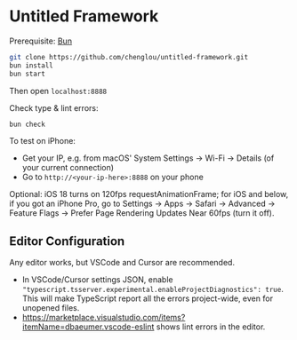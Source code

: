 # Untitled Framework

Prerequisite: [Bun](https://bun.sh)

```sh
git clone https://github.com/chenglou/untitled-framework.git
bun install
bun start
```

Then open `localhost:8888`

Check type & lint errors:

```sh
bun check
```

To test on iPhone:

- Get your IP, e.g. from macOS' System Settings -> Wi-Fi -> Details (of your current connection)
- Go to `http://<your-ip-here>:8888` on your phone

Optional: iOS 18 turns on 120fps requestAnimationFrame; for iOS and below, if you got an iPhone Pro, go to Settings → Apps → Safari → Advanced → Feature Flags → Prefer Page Rendering Updates Near 60fps (turn it off).

## Editor Configuration

Any editor works, but VSCode and Cursor are recommended.

- In VSCode/Cursor settings JSON, enable `"typescript.tsserver.experimental.enableProjectDiagnostics": true`. This will make TypeScript report all the errors project-wide, even for unopened files.
- <https://marketplace.visualstudio.com/items?itemName=dbaeumer.vscode-eslint> shows lint errors in the editor.
